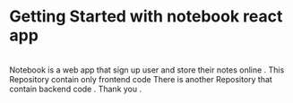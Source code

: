 # Getting Started with notebook react app

<br>
Notebook is a web app that sign up user and store their notes online . This Repository contain only frontend code  There is another Repository that contain backend code . Thank you .

